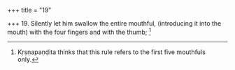+++
title = "19"

+++
19. Silently let him swallow the entire mouthful, (introducing it into the mouth) with the four fingers and with the thumb; [^14] 


[^14]:  Kṛṣṇapaṇḍita thinks that this rule refers to the first five mouthfuls only.
